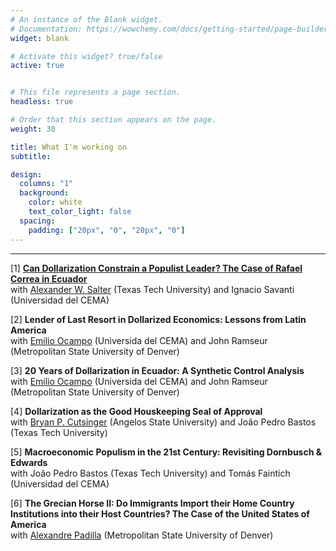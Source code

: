 ```yaml
---
# An instance of the Blank widget.
# Documentation: https://wowchemy.com/docs/getting-started/page-builder/
widget: blank

# Activate this widget? true/false
active: true


# This file represents a page section.
headless: true

# Order that this section appears on the page.
weight: 30

title: What I'm working on
subtitle:

design:
  columns: "1"
  background:
    color: white
    text_color_light: false
  spacing:
    padding: ["20px", "0", "20px", "0"]
---
```


---

[1] [**Can Dollarization Constrain a Populist Leader? The Case of Rafael Correa in Ecuador**](https://hq.ssrn.com/submissions/MyPapers.cfm?partid=1548306&redirectFrom=true)  
with [Alexander W. Salter](https://www.awsalter.com/) (Texas Tech University) and Ignacio Savanti (Universidad del CEMA)

[2] **Lender of Last Resort in Dollarized Economics: Lessons from Latin America**  
with [Emilio Ocampo](http://ucema.edu.ar/cgi-bin/profesores/listap.pl?id=15534) (Universida del CEMA) and John Ramseur (Metropolitan State University of Denver)

[3] **20 Years of Dollarization in Ecuador: A Synthetic Control Analysis**  
with [Emilio Ocampo](http://ucema.edu.ar/cgi-bin/profesores/listap.pl?id=15534) (Universida del CEMA) and John Ramseur (Metropolitan State University of Denver)

[4] **Dollarization as the Good Houskeeping Seal of Approval**  
with [Bryan P. Cutsinger](https://www.bryancutsinger.com/) (Angelos State University) and João Pedro Bastos (Texas Tech University)

[5] **Macroeconomic Populism in the 21st Century: Revisiting Dornbusch & Edwards**  
with João Pedro Bastos (Texas Tech University) and Tomás Faintich (Universidad del CEMA)

[6] **The Grecian Horse II: Do Immigrants Import their Home Country Institutions into their Host Countries? The Case of the United States of America**  
with [Alexandre Padilla](https://www.alexandrepadilla.com/) (Metropolitan State University of Denver)